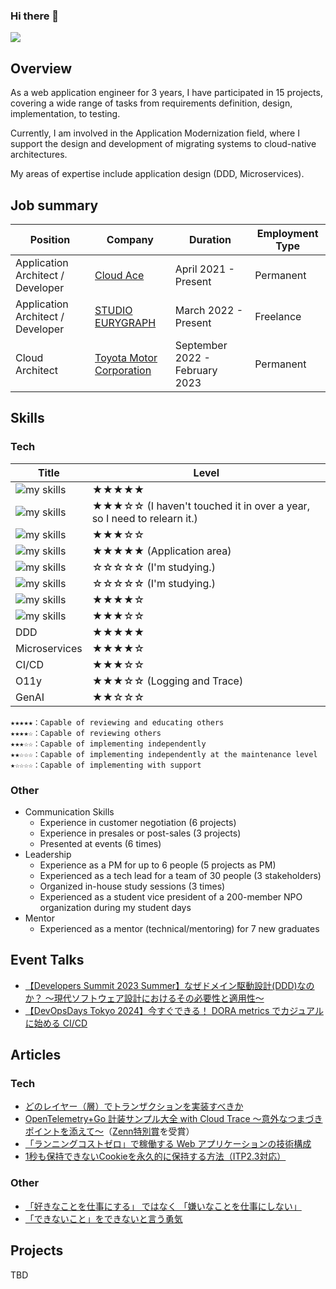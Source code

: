 ### Hi there 👋

[![](https://komarev.com/ghpvc/?username=takuuum&style=flat)](https://github.com/antonkomarev/github-profile-views-counter)

## Overview
As a web application engineer for 3 years, I have participated in 15 projects, covering a wide range of tasks from requirements definition, design, implementation, to testing.

Currently, I am involved in the Application Modernization field, where I support the design and development of migrating systems to cloud-native architectures.

My areas of expertise include application design (DDD, Microservices).

## Job summary
| Position | Company | Duration | Employment Type |
|---|---|---|---|
| Application Architect / Developer | [Cloud Ace](https://cloud-ace.jp) | April 2021 - Present | Permanent |
| Application Architect / Developer | [STUDIO EURYGRAPH](https://studioeurygraph.com) | March 2022 - Present | Freelance |
| Cloud Architect | [Toyota Motor Corporation](https://global.toyota) | September 2022 - February 2023 | Permanent |

## Skills
### Tech
| Title | Level |
|---|---|
| <img alt="my skills" src="https://skillicons.dev/icons?theme=light&perline=8&i=go" /> | ★★★★★ |
| <img alt="my skills" src="https://skillicons.dev/icons?theme=light&perline=8&i=py" /> | ★★★☆☆ (I haven't touched it in over a year, so I need to relearn it.) |
| <img alt="my skills" src="https://skillicons.dev/icons?theme=light&perline=8&i=ts,nestjs" /> | ★★★☆☆ |
| <img alt="my skills" src="https://skillicons.dev/icons?theme=light&perline=8&i=gcp" /> | ★★★★★ (Application area) |
| <img alt="my skills" src="https://skillicons.dev/icons?theme=light&perline=8&i=aws" /> | ☆☆☆☆☆ (I'm studying.) |
| <img alt="my skills" src="https://skillicons.dev/icons?theme=light&perline=8&i=terraform" /> | ☆☆☆☆☆ (I'm studying.) |
| <img alt="my skills" src="https://skillicons.dev/icons?theme=light&perline=8&i=docker" /> | ★★★★☆ |
| <img alt="my skills" src="https://skillicons.dev/icons?theme=light&perline=8&i=mysql,postgres" /> | ★★★☆☆ |
| DDD | ★★★★★ |
| Microservices | ★★★★☆ |
| CI/CD | ★★★☆☆ |
| O11y | ★★★☆☆ (Logging and Trace) |
| GenAI | ★★☆☆☆ |
<!-- [![Top Langs](https://github-readme-stats.vercel.app/api/top-langs/?username=takuuum)](https://github.com/anuraghazra/github-readme-stats) -->

```
★★★★★：Capable of reviewing and educating others
★★★★☆：Capable of reviewing others
★★★☆☆：Capable of implementing independently
★★☆☆☆：Capable of implementing independently at the maintenance level
★☆☆☆☆：Capable of implementing with support
```

### Other
- Communication Skills
  - Experience in customer negotiation (6 projects)
  - Experience in presales or post-sales (3 projects)
  - Presented at events (6 times)
- Leadership
  - Experience as a PM for up to 6 people (5 projects as PM)
  - Experienced as a tech lead for a team of 30 people (3 stakeholders)
  - Organized in-house study sessions (3 times)
  - Experienced as a student vice president of a 200-member NPO organization during my student days
- Mentor
  - Experienced as a mentor (technical/mentoring) for 7 new graduates

## Event Talks
- [【Developers Summit 2023 Summer】なぜドメイン駆動設計(DDD)なのか？ ～現代ソフトウェア設計におけるその必要性と適用性～](https://codezine.jp/devonline/archive/session/157)
- [【DevOpsDays Tokyo 2024】今すぐできる！ DORA metrics でカジュアルに始める CI/CD](https://confengine.com/conferences/devopsdays-tokyo-2024/proposal/19720/dora-metrics-cicd)

## Articles
### Tech
- [どのレイヤー（層）でトランザクションを実装すべきか](https://zenn.dev/cloud_ace/articles/transaction-architecture)
- [OpenTelemetry+Go 計装サンプル大全 with Cloud Trace 〜意外なつまづきポイントを添えて〜](https://zenn.dev/cloud_ace/articles/opentelemetry-go)（[Zenn特別賞](https://info.zenn.dev/2024-03-12-campaign-gc24-result)を受賞）
- [「ランニングコストゼロ」で稼働する Web アプリケーションの技術構成](https://zenn.dev/cloud_ace/articles/free-web-architecture)
- [1秒も保持できないCookieを永久的に保持する方法（ITP2.3対応）](https://qiita.com/takuuuum/items/ad445844eb131d5e59cb)
### Other
- [「好きなことを仕事にする」 ではなく 「嫌いなことを仕事にしない」](https://note.com/mizutaku0705/n/nb61178496061)
- [「できないこと」をできないと言う勇気](https://note.com/mizutaku0705/n/nafbca7b3635f)

## Projects
TBD
